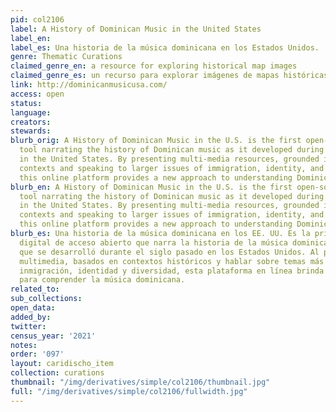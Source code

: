```yaml
---
pid: col2106
label: A History of Dominican Music in the United States
label_en:
label_es: Una historia de la música dominicana en los Estados Unidos.
genre: Thematic Curations
claimed_genre_en: a resource for exploring historical map images
claimed_genre_es: un recurso para explorar imágenes de mapas históricas
link: http://dominicanmusicusa.com/
access: open
status:
language:
creators:
stewards:
blurb_orig: A History of Dominican Music in the U.S. is the first open-source digital
  tool narrating the history of Dominican music as it developed during the past century
  in the United States. By presenting multi-media resources, grounded in historical
  contexts and speaking to larger issues of immigration, identity, and diversity,
  this online platform provides a new approach to understanding Dominican music.
blurb_en: A History of Dominican Music in the U.S. is the first open-source digital
  tool narrating the history of Dominican music as it developed during the past century
  in the United States. By presenting multi-media resources, grounded in historical
  contexts and speaking to larger issues of immigration, identity, and diversity,
  this online platform provides a new approach to understanding Dominican music.
blurb_es: Una historia de la música dominicana en los EE. UU. Es la primera herramienta
  digital de acceso abierto que narra la historia de la música dominicana a medida
  que se desarrolló durante el siglo pasado en los Estados Unidos. Al presentar recursos
  multimedia, basados en contextos históricos y hablar sobre temas más amplios de
  inmigración, identidad y diversidad, esta plataforma en línea brinda un nuevo enfoque
  para comprender la música dominicana.
related_to:
sub_collections:
open_data:
added_by:
twitter:
census_year: '2021'
notes:
order: '097'
layout: caridischo_item
collection: curations
thumbnail: "/img/derivatives/simple/col2106/thumbnail.jpg"
full: "/img/derivatives/simple/col2106/fullwidth.jpg"
---
```

